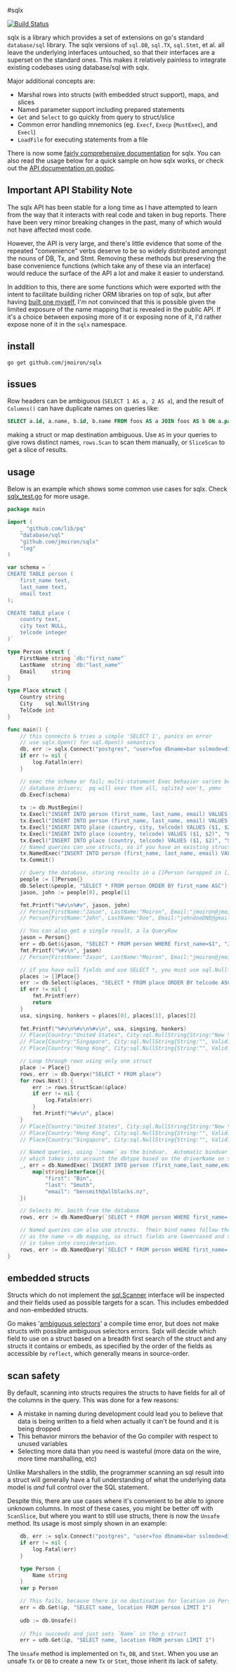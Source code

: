 #sqlx

[![Build Status](https://drone.io/github.com/jmoiron/sqlx/status.png)](https://drone.io/github.com/jmoiron/sqlx/latest)

sqlx is a library which provides a set of extensions on go's standard
`database/sql` library.  The sqlx versions of `sql.DB`, `sql.TX`, `sql.Stmt`,
et al. all leave the underlying interfaces untouched, so that their interfaces
are a superset on the standard ones.  This makes it relatively painless to
integrate existing codebases using database/sql with sqlx.

Major additional concepts are:

* Marshal rows into structs (with embedded struct support), maps, and slices
* Named parameter support including prepared statements
* `Get` and `Select` to go quickly from query to struct/slice
* Common error handling mnemonics (eg. `Execf`, `Execp` (`MustExec`), and `Execl`)
* `LoadFile` for executing statements from a file

There is now some [fairly comprehensive documentation](http://jmoiron.github.io/sqlx/) for sqlx.
You can also read the usage below for a quick sample on how sqlx works, or check out the [API
documentation on godoc](http://godoc.org/github.com/jmoiron/sqlx).

## Important API Stability Note

The sqlx API has been stable for a long time as I have attempted to learn
from the way that it interacts with real code and taken in bug reports.
There have been very minor breaking changes in the past, many of which would
not have affected most code.

However, the API is very large, and there's little evidence that some of the
repeated "convenience" verbs deserve to be so widely distributed amongst the
nouns of DB, Tx, and Stmt.  Removing these methods but preserving the base
convenience functions (which take any of these via an interface) would reduce
the surface of the API a lot and make it easier to understand.

In addition to this, there are some functions which were exported with the
intent to facilitate building richer ORM libraries on top of sqlx, but after
having [built one myself](http://github.com/jmoiron/modl), I'm not convinced
that this is possible given the limited exposure of the name mapping that is
revealed in the public API.  If it's a choice between exposing more of it or
exposing none of it, I'd rather expose none of it in the `sqlx` namespace.


## install

    go get github.com/jmoiron/sqlx

## issues

Row headers can be ambiguous (`SELECT 1 AS a, 2 AS a`), and the result of
`Columns()` can have duplicate names on queries like:

```sql
SELECT a.id, a.name, b.id, b.name FROM foos AS a JOIN foos AS b ON a.parent = b.id;
```

making a struct or map destination ambiguous.  Use `AS` in your queries
to give rows distinct names, `rows.Scan` to scan them manually, or 
`SliceScan` to get a slice of results.

## usage

Below is an example which shows some common use cases for sqlx.  Check 
[sqlx_test.go](https://github.com/jmoiron/sqlx/blob/master/sqlx_test.go) for more
usage.  


```go
package main

import (
    _ "github.com/lib/pq"
    "database/sql"
    "github.com/jmoiron/sqlx"
    "log"
)

var schema = `
CREATE TABLE person (
    first_name text,
    last_name text,
    email text
);

CREATE TABLE place (
    country text,
    city text NULL,
    telcode integer
)`

type Person struct {
    FirstName string `db:"first_name"`
    LastName  string `db:"last_name"`
    Email     string
}

type Place struct {
    Country string
    City    sql.NullString
    TelCode int
}

func main() {
    // this connects & tries a simple 'SELECT 1', panics on error
    // use sqlx.Open() for sql.Open() semantics
    db, err := sqlx.Connect("postgres", "user=foo dbname=bar sslmode=disable")
    if err != nil {
        log.Fatalln(err)
    }

    // exec the schema or fail; multi-statement Exec behavior varies between
    // database drivers;  pq will exec them all, sqlite3 won't, ymmv
    db.Execf(schema)
    
    tx := db.MustBegin()
    tx.Execl("INSERT INTO person (first_name, last_name, email) VALUES ($1, $2, $3)", "Jason", "Moiron", "jmoiron@jmoiron.net")
    tx.Execl("INSERT INTO person (first_name, last_name, email) VALUES ($1, $2, $3)", "John", "Doe", "johndoeDNE@gmail.net")
    tx.Execl("INSERT INTO place (country, city, telcode) VALUES ($1, $2, $3)", "United States", "New York", "1")
    tx.Execl("INSERT INTO place (country, telcode) VALUES ($1, $2)", "Hong Kong", "852")
    tx.Execl("INSERT INTO place (country, telcode) VALUES ($1, $2)", "Singapore", "65")
    // Named queries can use structs, so if you have an existing struct (i.e. person := &Person{}) that you have populated, you can pass it in as &person
    tx.NamedExec("INSERT INTO person (first_name, last_name, email) VALUES (:first_name, :last_name, :email)", &Person{"Jane", "Citizen", "jane.citzen@example.com"})
    tx.Commit()

    // Query the database, storing results in a []Person (wrapped in []interface{})
    people := []Person{}
    db.Select(&people, "SELECT * FROM person ORDER BY first_name ASC")
    jason, john := people[0], people[1]

    fmt.Printf("%#v\n%#v", jason, john)
    // Person{FirstName:"Jason", LastName:"Moiron", Email:"jmoiron@jmoiron.net"}
    // Person{FirstName:"John", LastName:"Doe", Email:"johndoeDNE@gmail.net"}

    // You can also get a single result, a la QueryRow
    jason = Person{}
    err = db.Get(&jason, "SELECT * FROM person WHERE first_name=$1", "Jason")
    fmt.Printf("%#v\n", jason)
    // Person{FirstName:"Jason", LastName:"Moiron", Email:"jmoiron@jmoiron.net"}

    // if you have null fields and use SELECT *, you must use sql.Null* in your struct
    places := []Place{}
    err := db.Select(&places, "SELECT * FROM place ORDER BY telcode ASC")
    if err != nil {
        fmt.Printf(err)
        return
    }
    usa, singsing, honkers = places[0], places[1], places[2]
    
    fmt.Printf("%#v\n%#v\n%#v\n", usa, singsing, honkers)
    // Place{Country:"United States", City:sql.NullString{String:"New York", Valid:true}, TelCode:1}
    // Place{Country:"Singapore", City:sql.NullString{String:"", Valid:false}, TelCode:65}
    // Place{Country:"Hong Kong", City:sql.NullString{String:"", Valid:false}, TelCode:852}

    // Loop through rows using only one struct
    place := Place{}
    rows, err := db.Queryx("SELECT * FROM place")
    for rows.Next() {
        err := rows.StructScan(&place)
        if err != nil {
            log.Fataln(err)
        } 
        fmt.Printf("%#v\n", place)
    }
    // Place{Country:"United States", City:sql.NullString{String:"New York", Valid:true}, TelCode:1}
    // Place{Country:"Hong Kong", City:sql.NullString{String:"", Valid:false}, TelCode:852}
    // Place{Country:"Singapore", City:sql.NullString{String:"", Valid:false}, TelCode:65}

    // Named queries, using `:name` as the bindvar.  Automatic bindvar support
    // which takes into account the dbtype based on the driverName on sqlx.Open/Connect
    _, err = db.NamedExec(`INSERT INTO person (first_name,last_name,email) VALUES (:first,:last,:email)`, 
        map[string]interface{}{
            "first": "Bin",
            "last": "Smuth",
            "email": "bensmith@allblacks.nz",
    })

    // Selects Mr. Smith from the database
    rows, err := db.NamedQuery(`SELECT * FROM person WHERE first_name=:fn`, map[string]interface{}{"fn": "Bin"})

    // Named queries can also use structs.  Their bind names follow the same rules
    // as the name -> db mapping, so struct fields are lowercased and the `db` tag
    // is taken into consideration.
    rows, err := db.NamedQuery(`SELECT * FROM person WHERE first_name=:first_name`, jason)
}
```

## embedded structs

Structs which do not implement the [sql.Scanner](http://golang.org/pkg/database/sql/#Scanner)
interface will be inspected and their fields used as possible targets for a scan.  This includes
embedded and non-embedded structs.

Go makes '[ambiguous selectors](http://play.golang.org/p/MGRxdjLaUc)' a compile time error,
but does not make structs with possible ambiguous selectors errors.  Sqlx will decide
which field to use on a struct based on a breadth first search of the struct and any
structs it contains or embeds, as specified by the order of the fields as accessible
by `reflect`, which generally means in source-order.

## scan safety

By default, scanning into structs requires the structs to have fields for all of the
columns in the query.  This was done for a few reasons:

* A mistake in naming during development could lead you to believe that data is
  being written to a field when actually it can't be found and it is being dropped
* This behavior mirrors the behavior of the Go compiler with respect to unused
  variables
* Selecting more data than you need is wasteful (more data on the wire, more time
  marshalling, etc)

Unlike Marshallers in the stdlib, the programmer scanning an sql result into a struct
will generally have a full understanding of what the underlying data model is *and*
full control over the SQL statement.

Despite this, there are use cases where it's convenient to be able to ignore unknown
columns.  In most of these cases, you might be better off with `ScanSlice`, but where
you want to still use structs, there is now the `Unsafe` method.  Its usage is most
simply shown in an example:

```go
    db, err := sqlx.Connect("postgres", "user=foo dbname=bar sslmode=disable")
    if err != nil {
        log.Fatal(err)
    }

    type Person {
        Name string
    }
    var p Person

    // This fails, because there is no destination for location in Person
    err = db.Get(&p, "SELECT name, location FROM person LIMIT 1")
    
    udb := db.Unsafe()
    
    // This succeeds and just sets `Name` in the p struct
    err = udb.Get(&p, "SELECT name, location FROM person LIMIT 1")
```

The `Unsafe` method is implemented on `Tx`, `DB`, and `Stmt`.  When you use an unsafe
`Tx` or `DB` to create a new `Tx` or `Stmt`, those inherit its lack of safety.

